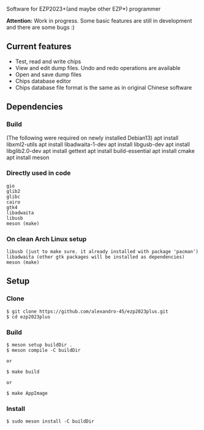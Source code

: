 Software for EZP2023+(and maybe other EZP*) programmer

**Attention:** Work in progress. Some basic features are still in development and there are some bugs :)

## Current features

* Test, read and write chips
* View and edit dump files. Undo and redo operations are available
* Open and save dump files
* Chips database editor
* Chips database file format is the same as in original Chinese software  

## Dependencies

### Build
   (The following were required on newly installed Debian13)
   apt install libxml2-utils
   apt install libadwaita-1-dev
   apt install libgusb-dev
   apt install libglib2.0-dev
   apt install gettext
   apt install build-essential
   apt install cmake
   apt install meson

### Directly used in code

    gio
    glib2
    glibc
    cairo
    gtk4
    libadwaita
    libusb
    meson (make)

### On clean Arch Linux setup

    libusb (just to make sure. it already installed with package 'pacman')
    libadwaita (other gtk packages will be installed as dependencies)
    meson (make)

## Setup

### Clone

    $ git clone https://github.com/alexandro-45/ezp2023plus.git
    $ cd ezp2023plus

### Build

    $ meson setup buildDir .
    $ meson compile -C buildDir

    or

    $ make build

    or

    $ make AppImage

### Install

    $ sudo meson install -C buildDir
